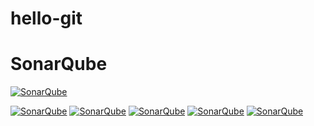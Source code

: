 # hello-git

# SonarQube

[![SonarQube](https://sonarcloud.io/api/project_badges/quality_gate?project=org.example.project%3Ahello-git)](https://sonarcloud.io/dashboard?id=org.example.project%3Ahello-git)

[![SonarQube](https://sonarcloud.io/api/project_badges/measure?project=org.example.project%3Ahello-git&metric=bugs)](https://sonarcloud.io/dashboard?id=org.example.project%3Ahello-git)
[![SonarQube](https://sonarcloud.io/api/project_badges/measure?project=org.example.project%3Ahello-git&metric=code_smells)](https://sonarcloud.io/dashboard?id=org.example.project%3Ahello-git)
[![SonarQube](https://sonarcloud.io/api/project_badges/measure?project=org.example.project%3Ahello-git&metric=coverage)](https://sonarcloud.io/dashboard?id=org.example.project%3Ahello-git)
[![SonarQube](https://sonarcloud.io/api/project_badges/measure?project=org.example.project%3Ahello-git&metric=duplicated_lines_density)](https://sonarcloud.io/dashboard?id=org.example.project%3Ahello-git)
[![SonarQube](https://sonarcloud.io/api/project_badges/measure?project=org.example.project%3Ahello-git&metric=vulnerabilities)](https://sonarcloud.io/dashboard?id=org.example.project%3Ahello-git)